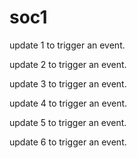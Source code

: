 # soc1

update 1 to trigger an event.

update 2 to trigger an event.

update 3 to trigger an event.

update 4 to trigger an event.

update 5 to trigger an event.

update 6 to trigger an event.
